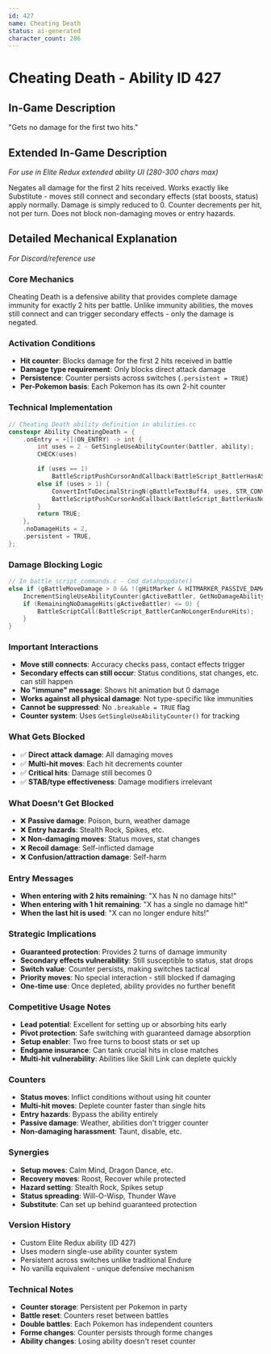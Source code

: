 ```yaml
---
id: 427
name: Cheating Death
status: ai-generated
character_count: 286
---
```


# Cheating Death - Ability ID 427

## In-Game Description
"Gets no damage for the first two hits."

## Extended In-Game Description
*For use in Elite Redux extended ability UI (280-300 chars max)*

Negates all damage for the first 2 hits received. Works exactly like Substitute - moves still connect and secondary effects (stat boosts, status) apply normally. Damage is simply reduced to 0. Counter decrements per hit, not per turn. Does not block non-damaging moves or entry hazards.

## Detailed Mechanical Explanation
*For Discord/reference use*

### Core Mechanics
Cheating Death is a defensive ability that provides complete damage immunity for exactly 2 hits per battle. Unlike immunity abilities, the moves still connect and can trigger secondary effects - only the damage is negated.

### Activation Conditions
- **Hit counter**: Blocks damage for the first 2 hits received in battle
- **Damage type requirement**: Only blocks direct attack damage
- **Persistence**: Counter persists across switches (`.persistent = TRUE`)
- **Per-Pokemon basis**: Each Pokemon has its own 2-hit counter

### Technical Implementation
```cpp
// Cheating Death ability definition in abilities.cc
constexpr Ability CheatingDeath = {
    .onEntry = +[](ON_ENTRY) -> int {
        int uses = 2 - GetSingleUseAbilityCounter(battler, ability);
        CHECK(uses)

        if (uses == 1)
            BattleScriptPushCursorAndCallback(BattleScript_BattlerHasASingleNoDamageHit);
        else if (uses > 1) {
            ConvertIntToDecimalStringN(gBattleTextBuff4, uses, STR_CONV_MODE_LEFT_ALIGN, 2);
            BattleScriptPushCursorAndCallback(BattleScript_BattlerHasNoDamageHits);
        }
        return TRUE;
    },
    .noDamageHits = 2,
    .persistent = TRUE,
};
```

### Damage Blocking Logic
```cpp
// In battle_script_commands.c - Cmd_datahpupdate()
else if (gBattleMoveDamage > 0 && !(gHitMarker & HITMARKER_PASSIVE_DAMAGE) && RemainingNoDamageHits(gActiveBattler) > 0) {
    IncrementSingleUseAbilityCounter(gActiveBattler, GetNoDamageAbility(gActiveBattler), 1);
    if (RemainingNoDamageHits(gActiveBattler) <= 0) {
        BattleScriptCall(BattleScript_BattlerCanNoLongerEndureHits);
    }
}
```

### Important Interactions
- **Move still connects**: Accuracy checks pass, contact effects trigger
- **Secondary effects can still occur**: Status conditions, stat changes, etc. can still happen
- **No "immune" message**: Shows hit animation but 0 damage
- **Works against all physical damage**: Not type-specific like immunities
- **Cannot be suppressed**: No `.breakable = TRUE` flag
- **Counter system**: Uses `GetSingleUseAbilityCounter()` for tracking

### What Gets Blocked
- ✅ **Direct attack damage**: All damaging moves
- ✅ **Multi-hit moves**: Each hit decrements counter
- ✅ **Critical hits**: Damage still becomes 0
- ✅ **STAB/type effectiveness**: Damage modifiers irrelevant

### What Doesn't Get Blocked
- ❌ **Passive damage**: Poison, burn, weather damage
- ❌ **Entry hazards**: Stealth Rock, Spikes, etc.
- ❌ **Non-damaging moves**: Status moves, stat changes
- ❌ **Recoil damage**: Self-inflicted damage
- ❌ **Confusion/attraction damage**: Self-harm

### Entry Messages
- **When entering with 2 hits remaining**: "X has N no damage hits!" 
- **When entering with 1 hit remaining**: "X has a single no damage hit!"
- **When the last hit is used**: "X can no longer endure hits!"

### Strategic Implications
- **Guaranteed protection**: Provides 2 turns of damage immunity
- **Secondary effects vulnerability**: Still susceptible to status, stat drops
- **Switch value**: Counter persists, making switches tactical
- **Priority moves**: No special interaction - still blocked if damaging
- **One-time use**: Once depleted, ability provides no further benefit

### Competitive Usage Notes
- **Lead potential**: Excellent for setting up or absorbing hits early
- **Pivot protection**: Safe switching with guaranteed damage absorption
- **Setup enabler**: Two free turns to boost stats or set up
- **Endgame insurance**: Can tank crucial hits in close matches
- **Multi-hit vulnerability**: Abilities like Skill Link can deplete quickly

### Counters
- **Status moves**: Inflict conditions without using hit counter
- **Multi-hit moves**: Deplete counter faster than single hits
- **Entry hazards**: Bypass the ability entirely
- **Passive damage**: Weather, abilities don't trigger counter
- **Non-damaging harassment**: Taunt, disable, etc.

### Synergies
- **Setup moves**: Calm Mind, Dragon Dance, etc.
- **Recovery moves**: Roost, Recover while protected
- **Hazard setting**: Stealth Rock, Spikes setup
- **Status spreading**: Will-O-Wisp, Thunder Wave
- **Substitute**: Can set up behind guaranteed protection

### Version History
- Custom Elite Redux ability (ID 427)
- Uses modern single-use ability counter system
- Persistent across switches unlike traditional Endure
- No vanilla equivalent - unique defensive mechanism

### Technical Notes
- **Counter storage**: Persistent per Pokemon in party
- **Battle reset**: Counters reset between battles
- **Double battles**: Each Pokemon has independent counters
- **Forme changes**: Counter persists through forme changes
- **Ability changes**: Losing ability doesn't reset counter